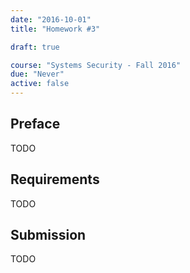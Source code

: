 ```yaml
---
date: "2016-10-01"
title: "Homework #3"

draft: true

course: "Systems Security - Fall 2016"
due: "Never"
active: false
---
```


## Preface
TODO

## Requirements
TODO

## Submission
TODO